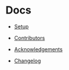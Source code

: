 # Docs

- [Setup](SETUP.md)

- [Contributors](CONTRIBUTORS.md)
- [Acknowledgements](ACKNOWLEDGEMENTS.md)
- [Changelog](CHANGELOG.md)
